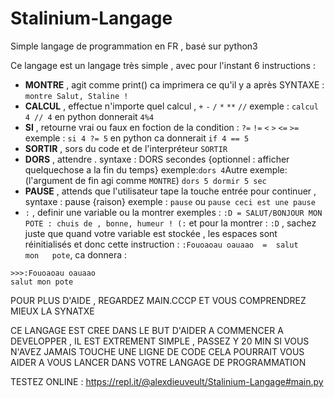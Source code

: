 # Stalinium-Langage
Simple langage de programmation en FR , basé sur python3 

Ce langage est un langage très simple , avec pour l'instant 6 instructions :

- **MONTRE** , agit comme print() ca imprimera ce qu'il y a après SYNTAXE : ```montre Salut, Staline !```
- **CALCUL** , effectue n'importe quel calcul , ```+``` ```-```  ```/``` ```*``` ```**``` ```//``` exemple : ```calcul 4 // 4``` en python donnerait ```4%4```
- **SI** , retourne vrai ou faux en foction de la condition : ```?=``` ```!=``` ```<``` ```>``` ```<=``` ```>=``` exemple : ```si 4 ?= 5``` en python ca donnerait ```if 4 == 5```
- **SORTIR** , sors du code et de l'interpréteur ```SORTIR```
- **DORS** , attendre .  syntaxe : DORS secondes {optionnel : afficher quelquechose a la fin du temps} exemple:``` dors 4 ```Autre exemple: (l'argument de fin agi comme ```MONTRE```) ```dors 5 dormir 5 sec```
- **PAUSE** , attends que l'utilisateur tape la touche entrée pour continuer , syntaxe : pause {raison} exemple : ```pause``` ou ```pause ceci est une pause```
- ```:``` , definir une variable ou la montrer exemples : ```:D = SALUT/BONJOUR MON POTE : chuis de , bonne, humeur ! (:``` et pour la montrer : ```:D``` , sachez juste que quand votre variable est stockée , les espaces sont réinitialisés et donc cette instruction : ```:Fouoaoau oauaao  =  salut      mon   pote```, ca donnera : 
```
>>>:Fouoaoau oauaao
salut mon pote
```
POUR PLUS D'AIDE , REGARDEZ MAIN.CCCP ET VOUS COMPRENDREZ MIEUX LA SYNATXE

CE LANGAGE EST CREE DANS LE BUT D'AIDER A COMMENCER A DEVELOPPER , IL EST EXTREMENT SIMPLE , PASSEZ Y 20 MIN SI VOUS N'AVEZ JAMAIS TOUCHE UNE LIGNE DE CODE CELA POURRAIT VOUS AIDER A VOUS LANCER DANS VOTRE LANGAGE DE PROGRAMMATION

TESTEZ ONLINE : https://repl.it/@alexdieuveult/Stalinium-Langage#main.py
